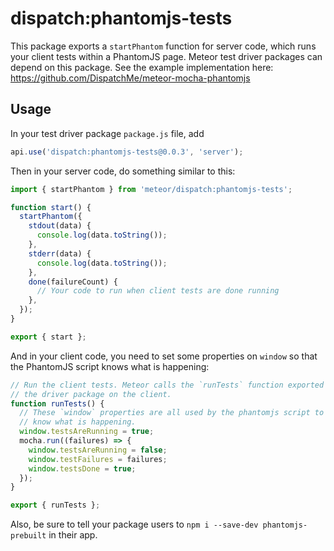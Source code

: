 # dispatch:phantomjs-tests

This package exports a `startPhantom` function for server code, which runs your client tests within a PhantomJS page. Meteor test driver packages can depend on this package. See the example implementation here: https://github.com/DispatchMe/meteor-mocha-phantomjs

## Usage

In your test driver package `package.js` file, add

```js
api.use('dispatch:phantomjs-tests@0.0.3', 'server');
```

Then in your server code, do something similar to this:

```js
import { startPhantom } from 'meteor/dispatch:phantomjs-tests';

function start() {
  startPhantom({
    stdout(data) {
      console.log(data.toString());
    },
    stderr(data) {
      console.log(data.toString());
    },
    done(failureCount) {
      // Your code to run when client tests are done running
    },
  });
}

export { start };
```

And in your client code, you need to set some properties on `window` so that the PhantomJS script knows what is happening:

```js
// Run the client tests. Meteor calls the `runTests` function exported by
// the driver package on the client.
function runTests() {
  // These `window` properties are all used by the phantomjs script to
  // know what is happening.
  window.testsAreRunning = true;
  mocha.run((failures) => {
    window.testsAreRunning = false;
    window.testFailures = failures;
    window.testsDone = true;
  });
}

export { runTests };
```

Also, be sure to tell your package users to `npm i --save-dev phantomjs-prebuilt` in their app.
